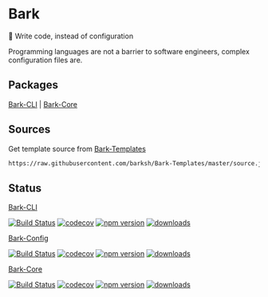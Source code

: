 # Bark

:space_invader: Write code, instead of configuration

Programming languages are not a barrier to software engineers, complex configuration files are.

## Packages

[Bark-CLI](https://github.com/barksh/Bark-CLI)
|
[Bark-Core](https://github.com/barksh/Core)

## Sources

Get template source from [Bark-Templates](https://github.com/barksh/Bark-Templates)

```sh
https://raw.githubusercontent.com/barksh/Bark-Templates/master/source.json
```

## Status

[Bark-CLI](https://github.com/barksh/Bark-CLI)

[![Build Status](https://travis-ci.com/barksh/Bark-CLI.svg?branch=master)](https://travis-ci.com/barksh/Bark-CLI)
[![codecov](https://codecov.io/gh/barksh/Bark-CLI/branch/master/graph/badge.svg)](https://codecov.io/gh/barksh/Bark-CLI)
[![npm version](https://badge.fury.io/js/%40barksh%2Fbark-cli.svg)](https://www.npmjs.com/package/@barksh/bark-cli)
[![downloads](https://img.shields.io/npm/dm/@barksh/bark-cli.svg)](https://www.npmjs.com/package/@barksh/bark-cli)

[Bark-Config](https://github.com/barksh/Config)

[![Build Status](https://travis-ci.com/barksh/Config.svg?branch=master)](https://travis-ci.com/barksh/Config)
[![codecov](https://codecov.io/gh/barksh/Config/branch/master/graph/badge.svg)](https://codecov.io/gh/barksh/Config)
[![npm version](https://badge.fury.io/js/%40barksh%2Fconfig.svg)](https://www.npmjs.com/package/@barksh/config)
[![downloads](https://img.shields.io/npm/dm/@barksh/config.svg)](https://www.npmjs.com/package/@barksh/config)

[Bark-Core](https://github.com/barksh/Core)

[![Build Status](https://travis-ci.com/barksh/Core.svg?branch=master)](https://travis-ci.com/barksh/Core)
[![codecov](https://codecov.io/gh/barksh/Core/branch/master/graph/badge.svg)](https://codecov.io/gh/barksh/Core)
[![npm version](https://badge.fury.io/js/%40barksh%2Fcore.svg)](https://www.npmjs.com/package/@barksh/core)
[![downloads](https://img.shields.io/npm/dm/@barksh/core.svg)](https://www.npmjs.com/package/@barksh/core)
